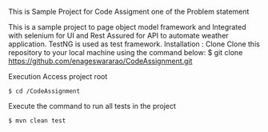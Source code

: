 This is Sample Project for Code Assigment one of the Problem statement

This is a sample project to  page object model framework and Integrated with selenium for UI and Rest Assured for API to automate weather application. 
TestNG is used as test framework.
Installation :
Clone
Clone this repository to your local machine using the command below:
	$ git clone https://github.com/enageswararao/CodeAssignment.git

Execution
Access project root

	$ cd /CodeAssignment
  
Execute the command to run all tests in the project

	$ mvn clean test
 
